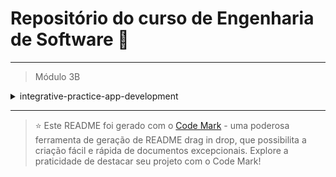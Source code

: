 
# Repositório do curso de Engenharia de Software 🚀
---

> Módulo 3B

<details>

<summary>integrative-practice-app-development</summary>

| Pasta  | Conteúdo                   |
| ------ | -------------------------- |
| dia_01 | Design Thinking            |
| dia_02 | Ideação                    |
| dia_03 | Levantamento de Requisitos |
| dia_04 | Kanban                     |
| dia_05 | Prototipagem               |
| dia_06 | Flutter                    |

</details>

--- 


> ⭐️ Este README foi gerado com o [Code Mark](https://codemark.com.br) - uma poderosa ferramenta de geração de README drag in drop, que possibilita a criação fácil e rápida de documentos excepcionais. Explore a praticidade de destacar seu projeto com o Code Mark!